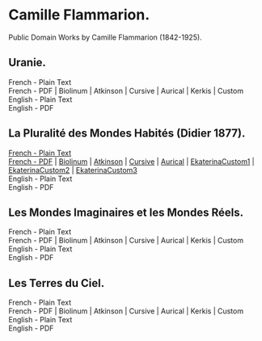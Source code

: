 # Camille Flammarion.

Public Domain Works by Camille Flammarion (1842-1925).

## Uranie.

French - Plain Text  
French - PDF | Biolinum | Atkinson | Cursive | Aurical | Kerkis | Custom  
English - Plain Text  
English - PDF  

## La Pluralité des Mondes Habités (Didier 1877).

[French - Plain Text](pluralite-des-mondes-habites/full-text-french-1877.md)  
[French - PDF](https://cdn.solaranamnesis.com/CamilleFlammarion/PluraliteMondes/flammarion_pluralite_mondes_1877_french.pdf) | [Biolinum](https://cdn.solaranamnesis.com/CamilleFlammarion/PluraliteMondes/flammarion_pluralite_mondes_1877_french_biolinum.pdf) | [Atkinson](https://cdn.solaranamnesis.com/CamilleFlammarion/PluraliteMondes/flammarion_pluralite_mondes_1877_french_atkinson.pdf) | [Cursive](https://cdn.solaranamnesis.com/CamilleFlammarion/PluraliteMondes/flammarion_pluralite_mondes_1877_french_frcursive.pdf) | [Aurical](https://cdn.solaranamnesis.com/CamilleFlammarion/PluraliteMondes/flammarion_pluralite_mondes_1877_french_aurical.pdf) | [EkaterinaCustom1](https://cdn.solaranamnesis.com/CamilleFlammarion/PluraliteMondes/flammarion_pluralite_mondes_1877_french_custom_1.pdf) | [EkaterinaCustom2](https://cdn.solaranamnesis.com/CamilleFlammarion/PluraliteMondes/flammarion_pluralite_mondes_1877_french_custom_2.pdf) | [EkaterinaCustom3](https://cdn.solaranamnesis.com/CamilleFlammarion/PluraliteMondes/flammarion_pluralite_mondes_1877_french_custom_3.pdf)  
English - Plain Text  
English - PDF  

## Les Mondes Imaginaires et les Mondes Réels.

French - Plain Text  
French - PDF | Biolinum | Atkinson | Cursive | Aurical | Kerkis | Custom  
English - Plain Text  
English - PDF  

## Les Terres du Ciel.

French - Plain Text  
French - PDF | Biolinum | Atkinson | Cursive | Aurical | Kerkis | Custom  
English - Plain Text  
English - PDF  
